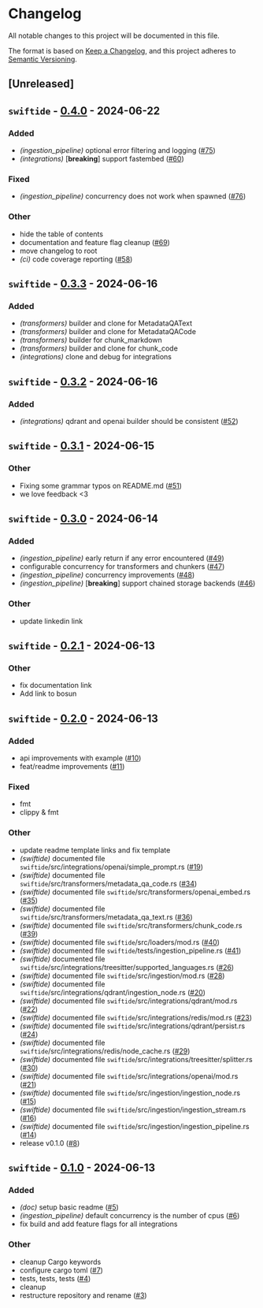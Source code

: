# Changelog

All notable changes to this project will be documented in this file.

The format is based on [Keep a Changelog](https://keepachangelog.com/en/1.0.0/),
and this project adheres to [Semantic Versioning](https://semver.org/spec/v2.0.0.html).

## [Unreleased]

## `swiftide` - [0.4.0](https://github.com/me/my-proj/compare/swiftide-v0.3.3...swiftide-v0.4.0) - 2024-06-22

### Added
- *(ingestion_pipeline)* optional error filtering and logging ([#75](https://github.com/bosun-ai/swiftide/pull/75))
- *(integrations)* [**breaking**] support fastembed ([#60](https://github.com/bosun-ai/swiftide/pull/60))

### Fixed
- *(ingestion_pipeline)* concurrency does not work when spawned ([#76](https://github.com/bosun-ai/swiftide/pull/76))

### Other
- hide the table of contents
- documentation and feature flag cleanup ([#69](https://github.com/bosun-ai/swiftide/pull/69))
- move changelog to root
- *(ci)* code coverage reporting ([#58](https://github.com/bosun-ai/swiftide/pull/58))

## `swiftide` - [0.3.3](https://github.com/bosun-ai/swiftide/compare/swiftide-v0.3.2...swiftide-v0.3.3) - 2024-06-16

### Added

- _(transformers)_ builder and clone for MetadataQAText
- _(transformers)_ builder and clone for MetadataQACode
- _(transformers)_ builder for chunk_markdown
- _(transformers)_ builder and clone for chunk_code
- _(integrations)_ clone and debug for integrations

## `swiftide` - [0.3.2](https://github.com/bosun-ai/swiftide/compare/swiftide-v0.3.1...swiftide-v0.3.2) - 2024-06-16

### Added

- _(integrations)_ qdrant and openai builder should be consistent ([#52](https://github.com/bosun-ai/swiftide/pull/52))

## `swiftide` - [0.3.1](https://github.com/bosun-ai/swiftide/compare/swiftide-v0.3.0...swiftide-v0.3.1) - 2024-06-15

### Other

- Fixing some grammar typos on README.md ([#51](https://github.com/bosun-ai/swiftide/pull/51))
- we love feedback <3

## `swiftide` - [0.3.0](https://github.com/bosun-ai/swiftide/compare/swiftide-v0.2.1...swiftide-v0.3.0) - 2024-06-14

### Added

- _(ingestion_pipeline)_ early return if any error encountered ([#49](https://github.com/bosun-ai/swiftide/pull/49))
- configurable concurrency for transformers and chunkers ([#47](https://github.com/bosun-ai/swiftide/pull/47))
- _(ingestion_pipeline)_ concurrency improvements ([#48](https://github.com/bosun-ai/swiftide/pull/48))
- _(ingestion_pipeline)_ [**breaking**] support chained storage backends ([#46](https://github.com/bosun-ai/swiftide/pull/46))

### Other

- update linkedin link

## `swiftide` - [0.2.1](https://github.com/bosun-ai/swiftide/compare/swiftide-v0.2.0...swiftide-v0.2.1) - 2024-06-13

### Other

- fix documentation link
- Add link to bosun

## `swiftide` - [0.2.0](https://github.com/bosun-ai/swiftide/compare/swiftide-v0.1.0...swiftide-v0.2.0) - 2024-06-13

### Added

- api improvements with example ([#10](https://github.com/bosun-ai/swiftide/pull/10))
- feat/readme improvements ([#11](https://github.com/bosun-ai/swiftide/pull/11))

### Fixed

- fmt
- clippy & fmt

### Other

- update readme template links and fix template
- _(swiftide)_ documented file `swiftide`/src/integrations/openai/simple_prompt.rs ([#19](https://github.com/bosun-ai/swiftide/pull/19))
- _(swiftide)_ documented file `swiftide`/src/transformers/metadata_qa_code.rs ([#34](https://github.com/bosun-ai/swiftide/pull/34))
- _(swiftide)_ documented file `swiftide`/src/transformers/openai_embed.rs ([#35](https://github.com/bosun-ai/swiftide/pull/35))
- _(swiftide)_ documented file `swiftide`/src/transformers/metadata_qa_text.rs ([#36](https://github.com/bosun-ai/swiftide/pull/36))
- _(swiftide)_ documented file `swiftide`/src/transformers/chunk_code.rs ([#39](https://github.com/bosun-ai/swiftide/pull/39))
- _(swiftide)_ documented file `swiftide`/src/loaders/mod.rs ([#40](https://github.com/bosun-ai/swiftide/pull/40))
- _(swiftide)_ documented file `swiftide`/tests/ingestion_pipeline.rs ([#41](https://github.com/bosun-ai/swiftide/pull/41))
- _(swiftide)_ documented file `swiftide`/src/integrations/treesitter/supported_languages.rs ([#26](https://github.com/bosun-ai/swiftide/pull/26))
- _(swiftide)_ documented file `swiftide`/src/ingestion/mod.rs ([#28](https://github.com/bosun-ai/swiftide/pull/28))
- _(swiftide)_ documented file `swiftide`/src/integrations/qdrant/ingestion_node.rs ([#20](https://github.com/bosun-ai/swiftide/pull/20))
- _(swiftide)_ documented file `swiftide`/src/integrations/qdrant/mod.rs ([#22](https://github.com/bosun-ai/swiftide/pull/22))
- _(swiftide)_ documented file `swiftide`/src/integrations/redis/mod.rs ([#23](https://github.com/bosun-ai/swiftide/pull/23))
- _(swiftide)_ documented file `swiftide`/src/integrations/qdrant/persist.rs ([#24](https://github.com/bosun-ai/swiftide/pull/24))
- _(swiftide)_ documented file `swiftide`/src/integrations/redis/node_cache.rs ([#29](https://github.com/bosun-ai/swiftide/pull/29))
- _(swiftide)_ documented file `swiftide`/src/integrations/treesitter/splitter.rs ([#30](https://github.com/bosun-ai/swiftide/pull/30))
- _(swiftide)_ documented file `swiftide`/src/integrations/openai/mod.rs ([#21](https://github.com/bosun-ai/swiftide/pull/21))
- _(swiftide)_ documented file `swiftide`/src/ingestion/ingestion_node.rs ([#15](https://github.com/bosun-ai/swiftide/pull/15))
- _(swiftide)_ documented file `swiftide`/src/ingestion/ingestion_stream.rs ([#16](https://github.com/bosun-ai/swiftide/pull/16))
- _(swiftide)_ documented file `swiftide`/src/ingestion/ingestion_pipeline.rs ([#14](https://github.com/bosun-ai/swiftide/pull/14))
- release v0.1.0 ([#8](https://github.com/bosun-ai/swiftide/pull/8))

## `swiftide` - [0.1.0](https://github.com/bosun-ai/swiftide/releases/tag/v0.1.0) - 2024-06-13

### Added

- _(doc)_ setup basic readme ([#5](https://github.com/bosun-ai/swiftide/pull/5))
- _(ingestion_pipeline)_ default concurrency is the number of cpus ([#6](https://github.com/bosun-ai/swiftide/pull/6))
- fix build and add feature flags for all integrations

### Other

- cleanup Cargo keywords
- configure cargo toml ([#7](https://github.com/bosun-ai/swiftide/pull/7))
- tests, tests, tests ([#4](https://github.com/bosun-ai/swiftide/pull/4))
- cleanup
- restructure repository and rename ([#3](https://github.com/bosun-ai/swiftide/pull/3))
